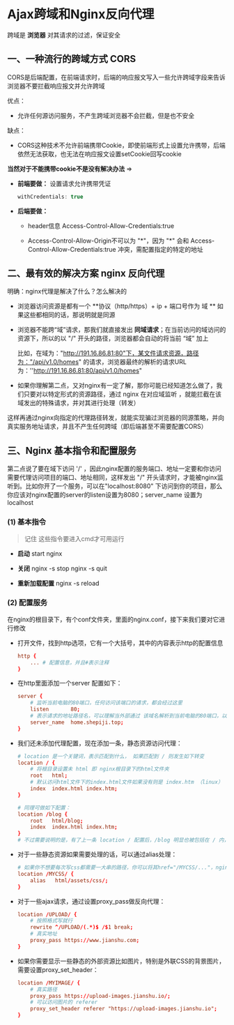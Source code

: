 # Ajax跨域和Nginx反向代理
跨域是 **浏览器** 对其请求的过滤，保证安全

## 一、一种流行的跨域方式 CORS
CORS是后端配置，在前端请求时，后端的响应报文写入一些允许跨域字段来告诉浏览器不要拦截响应报文并允许跨域

优点：      
- 允许任何源访问服务，不产生跨域浏览器不会拦截，但是也不安全

缺点：
- CORS这种技术不允许前端携带Cookie，即使前端形式上设置允许携带，后端依然无法获取，也无法在响应报文设置setCookie回写cookie


**当然对于不能携带cookie不是没有解决办法** => 
- **前端要做：**  设置请求允许携带凭证

    ```javascript
    withCredentials: true
    ```
- **后端要做：**
    - header信息 Access-Control-Allow-Credentials:true

    - Access-Control-Allow-Origin不可以为 "\*"，因为 "\*" 会和 Access-Control-Allow-Credentials:true 冲突，需配置指定的特定的地址

## 二、最有效的解决方案 nginx 反向代理
明确：nginx代理是解决了什么？怎么解决的

- 浏览器访问资源是都有一个 **协议（http/https）+ ip + 端口号作为 域 ** 如果这些都相同的话，那说明就是同源

- 浏览器不能跨“域”请求，那我们就直接发出 **同域请求**；在当前访问的域访问的资源下，所以的以 "/" 开头的路径，浏览器都会自动的将当前 “域” 加上

  比如，在域为："http://191.16.86.81:80"下，某文件请求资源，路径为："/api/v1.0/homes" 的请求，浏览器最终的解析的请求URL为：''http://191.16.86.81:80/api/v1.0/homes"

- 如果你理解第二点，又对nginx有一定了解，那你可能已经知道怎么做了，我们只要对以特定形式的资源路径，通过 nginx 在对应域监听 ，就能拦截在该域发出的特殊请求，并对其进行处理（转发）

这样再通过nginx向指定的代理路径转发，就能实现骗过浏览器的同源策略，并向真实服务地址请求，并且不产生任何跨域（即后端甚至不需要配置CORS）    

## 三、Nginx 基本指令和配置服务

第二点说了要在域下访问 '/' ，因此nginx配置的服务端口、地址一定要和你访问需要代理访问项目的端口、地址相同，这样发出 "/" 开头请求时，才能被nginx监听到。比如你开了一个服务，可以在"localhost:8080" 下访问到你的项目，那么你应该对nginx配置的server的listen设置为8080；server_name  设置为localhost


### (1) 基本指令
> 记住 这些指令要进入cmd才可用运行
- **启动**
start nginx

- **关闭**
nginx -s stop
nginx -s quit

- **重新加载配置**
nginx -s reload

### (2) 配置服务
在nginx的根目录下，有个conf文件夹，里面的nginx.conf，接下来我们要对它进行修改

- 打开文件，找到http选项，它有一个大括号，其中的内容表示http的配置信息

    ```conf
    http {
        ... # 配置信息，并且#表示注释
    }
    ```

- 在http里面添加一个server 配置如下：

    ```conf
    server {
        # 监听当前电脑的80端口，任何访问该端口的请求，都会经过这里
        listen       80; 
        # 表示请求的地址路径名，可以理解当外部通过 该域名解析到当前电脑的80端口，以下的配置生效
        server_name  home.shepiji.top; 
    }
    ```

- 我们还未添加代理配置，现在添加一条，静态资源访问代理：

    ```conf
    # location 是一个关键词，表示匹配到什么， 如果匹配到 / 则发生如下转变
    location / { 
        # 将根目录设置未 html 即 nginx根目录下的html文件夹
        root   html; 
        # 默认访问html文件下的index.html文件如果没有则是 index.htm （linux）
        index  index.html index.htm; 
    }

    # 同理可做如下配置：
    location /blog { 
        root   html/blog;
        index  index.html index.htm;
    }
    # 不过需要说明的是，有了上一条 location / 配置后，/blog 明显也被包括在 / 内，你可以想象成正则匹配，因此有 location / 之后，如果访问 home.shepiji.top/blog ，自然的会转到 html/blog
    ```
- 对于一些静态资源如果需要处理的话，可以通过alias处理：

    ```conf
    # 如果你不想要每次写css都需要一大串的路径，你可以将其href="/MYCSS/..."，nginx服务监听到将请求重写到alias指定位置
    location /MYCSS/ {
        alias   html/assets/css/;
    }
    ```

- 对于一些ajax请求，通过设置proxy_pass做反向代理：

    ```conf
    location /UPLOAD/ {
        # 按照格式写就行
        rewrite ^/UPLOAD/(.*)$ /$1 break; 
        # 真实地址
        proxy_pass https://www.jianshu.com; 
    }
    ```

- 如果你需要显示一些静态的外部资源比如图片，特别是外联CSS的背景图片，需要设置proxy_set_header：

    ```conf
    location /MYIMAGE/ {
        # 真实路径
        proxy_pass https://upload-images.jianshu.io/;
        # 可以访问图片的 referer
        proxy_set_header referer "https://upload-images.jianshu.io";
    }
    ```
